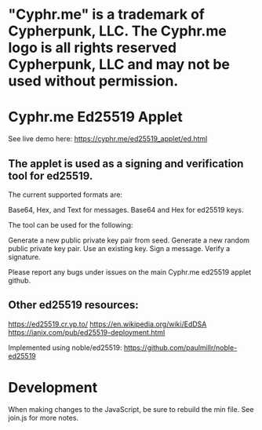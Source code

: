 # "Cyphr.me" is a trademark of Cypherpunk, LLC. The Cyphr.me logo is all rights reserved Cypherpunk, LLC and may not be used without permission.
# Cyphr.me Ed25519 Applet

See live demo here: https://cyphr.me/ed25519_applet/ed.html

## The applet is used as a signing and verification tool for ed25519.

The current supported formats are:

Base64, Hex, and Text for messages.
Base64 and Hex for ed25519 keys.

The tool can be used for the following:

Generate a new public private key pair from seed.
Generate a new random public private key pair.
Use an existing key.
Sign a message.
Verify a signature.

Please report any bugs under issues on the main Cyphr.me ed25519 applet github.

## Other ed25519 resources:

https://ed25519.cr.yp.to/
https://en.wikipedia.org/wiki/EdDSA
https://ianix.com/pub/ed25519-deployment.html


Implemented using noble/ed25519: https://github.com/paulmillr/noble-ed25519

# Development

When making changes to the JavaScript, be sure to rebuild the min file.
See join.js for more notes.

